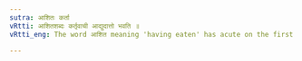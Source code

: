 ```yaml
---
sutra: आशितः कर्ता
vRtti: आशितशब्दः कर्तृवाची आद्युदात्तो भवति ॥
vRtti_eng: The word आशित meaning 'having eaten' has acute on the first syllable.

---
```

